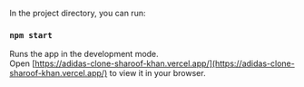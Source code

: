 In the project directory, you can run:

### `npm start`

Runs the app in the development mode.\
Open [https://adidas-clone-sharoof-khan.vercel.app/](https://adidas-clone-sharoof-khan.vercel.app/) to view it in your browser.
